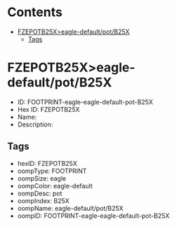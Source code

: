 



Contents
========

* [FZEPOTB25X>eagle-default/pot/B25X](#fzepotb25xeagle-defaultpotb25x)
	* [Tags](#tags)

# FZEPOTB25X>eagle-default/pot/B25X

- ID: FOOTPRINT-eagle-eagle-default-pot-B25X
- Hex ID: FZEPOTB25X
- Name: 
- Description: 

## Tags

- hexID: FZEPOTB25X
- oompType: FOOTPRINT
- oompSize: eagle
- oompColor: eagle-default
- oompDesc: pot
- oompIndex: B25X
- oompName: eagle-default/pot/B25X
- oompID: FOOTPRINT-eagle-eagle-default-pot-B25X
